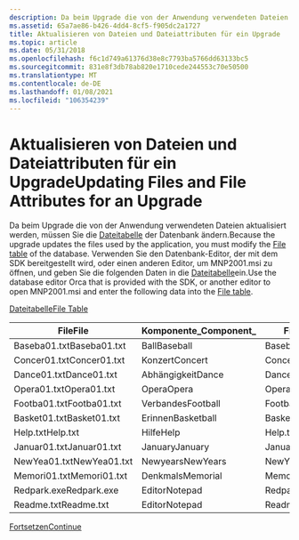 ```yaml
---
description: Da beim Upgrade die von der Anwendung verwendeten Dateien aktualisiert werden, müssen Sie die Dateitabelle der Datenbank ändern.
ms.assetid: 65a7ae86-b426-4dd4-8cf5-f905dc2a1727
title: Aktualisieren von Dateien und Dateiattributen für ein Upgrade
ms.topic: article
ms.date: 05/31/2018
ms.openlocfilehash: f6c1d749a61376d38e8c7793ba5766dd63133bc5
ms.sourcegitcommit: 831e8f3db78ab820e1710cede244553c70e50500
ms.translationtype: MT
ms.contentlocale: de-DE
ms.lasthandoff: 01/08/2021
ms.locfileid: "106354239"
---
```

# <a name="updating-files-and-file-attributes-for-an-upgrade"></a><span data-ttu-id="56255-103">Aktualisieren von Dateien und Dateiattributen für ein Upgrade</span><span class="sxs-lookup"><span data-stu-id="56255-103">Updating Files and File Attributes for an Upgrade</span></span>

<span data-ttu-id="56255-104">Da beim Upgrade die von der Anwendung verwendeten Dateien aktualisiert werden, müssen Sie die [Dateitabelle](file-table.md) der Datenbank ändern.</span><span class="sxs-lookup"><span data-stu-id="56255-104">Because the upgrade updates the files used by the application, you must modify the [File table](file-table.md) of the database.</span></span> <span data-ttu-id="56255-105">Verwenden Sie den Datenbank-Editor, der mit dem SDK bereitgestellt wird, oder einen anderen Editor, um MNP2001.msi zu öffnen, und geben Sie die folgenden Daten in die [Dateitabelle](file-table.md)ein.</span><span class="sxs-lookup"><span data-stu-id="56255-105">Use the database editor Orca that is provided with the SDK, or another editor to open MNP2001.msi and enter the following data into the [File table](file-table.md).</span></span>

[<span data-ttu-id="56255-106">Dateitabelle</span><span class="sxs-lookup"><span data-stu-id="56255-106">File Table</span></span>](file-table.md)



| <span data-ttu-id="56255-107">File</span><span class="sxs-lookup"><span data-stu-id="56255-107">File</span></span>         | <span data-ttu-id="56255-108">Komponente\_</span><span class="sxs-lookup"><span data-stu-id="56255-108">Component\_</span></span> | <span data-ttu-id="56255-109">FileName</span><span class="sxs-lookup"><span data-stu-id="56255-109">FileName</span></span>     | <span data-ttu-id="56255-110">FileSize</span><span class="sxs-lookup"><span data-stu-id="56255-110">FileSize</span></span> | <span data-ttu-id="56255-111">Version</span><span class="sxs-lookup"><span data-stu-id="56255-111">Version</span></span> | <span data-ttu-id="56255-112">Sprache</span><span class="sxs-lookup"><span data-stu-id="56255-112">Language</span></span> | <span data-ttu-id="56255-113">Attribute</span><span class="sxs-lookup"><span data-stu-id="56255-113">Attributes</span></span> | <span data-ttu-id="56255-114">Sequenz</span><span class="sxs-lookup"><span data-stu-id="56255-114">Sequence</span></span> |
|--------------|-------------|--------------|----------|---------|----------|------------|----------|
| <span data-ttu-id="56255-115">Baseba01.txt</span><span class="sxs-lookup"><span data-stu-id="56255-115">Baseba01.txt</span></span> | <span data-ttu-id="56255-116">Ball</span><span class="sxs-lookup"><span data-stu-id="56255-116">Baseball</span></span>    | <span data-ttu-id="56255-117">Baseba01.txt</span><span class="sxs-lookup"><span data-stu-id="56255-117">Baseba01.txt</span></span> | <span data-ttu-id="56255-118">1000</span><span class="sxs-lookup"><span data-stu-id="56255-118">1000</span></span>     |         |          | <span data-ttu-id="56255-119">0</span><span class="sxs-lookup"><span data-stu-id="56255-119">0</span></span>          | <span data-ttu-id="56255-120">1</span><span class="sxs-lookup"><span data-stu-id="56255-120">1</span></span>        |
| <span data-ttu-id="56255-121">Concer01.txt</span><span class="sxs-lookup"><span data-stu-id="56255-121">Concer01.txt</span></span> | <span data-ttu-id="56255-122">Konzert</span><span class="sxs-lookup"><span data-stu-id="56255-122">Concert</span></span>     | <span data-ttu-id="56255-123">Concer01.txt</span><span class="sxs-lookup"><span data-stu-id="56255-123">Concer01.txt</span></span> | <span data-ttu-id="56255-124">1000</span><span class="sxs-lookup"><span data-stu-id="56255-124">1000</span></span>     |         |          | <span data-ttu-id="56255-125">0</span><span class="sxs-lookup"><span data-stu-id="56255-125">0</span></span>          | <span data-ttu-id="56255-126">1</span><span class="sxs-lookup"><span data-stu-id="56255-126">1</span></span>        |
| <span data-ttu-id="56255-127">Dance01.txt</span><span class="sxs-lookup"><span data-stu-id="56255-127">Dance01.txt</span></span>  | <span data-ttu-id="56255-128">Abhängigkeit</span><span class="sxs-lookup"><span data-stu-id="56255-128">Dance</span></span>       | <span data-ttu-id="56255-129">Dance01.txt</span><span class="sxs-lookup"><span data-stu-id="56255-129">Dance01.txt</span></span>  | <span data-ttu-id="56255-130">1000</span><span class="sxs-lookup"><span data-stu-id="56255-130">1000</span></span>     |         |          | <span data-ttu-id="56255-131">0</span><span class="sxs-lookup"><span data-stu-id="56255-131">0</span></span>          | <span data-ttu-id="56255-132">1</span><span class="sxs-lookup"><span data-stu-id="56255-132">1</span></span>        |
| <span data-ttu-id="56255-133">Opera01.txt</span><span class="sxs-lookup"><span data-stu-id="56255-133">Opera01.txt</span></span>  | <span data-ttu-id="56255-134">Opera</span><span class="sxs-lookup"><span data-stu-id="56255-134">Opera</span></span>       | <span data-ttu-id="56255-135">Opera01.txt</span><span class="sxs-lookup"><span data-stu-id="56255-135">Opera01.txt</span></span>  | <span data-ttu-id="56255-136">1000</span><span class="sxs-lookup"><span data-stu-id="56255-136">1000</span></span>     |         |          | <span data-ttu-id="56255-137">0</span><span class="sxs-lookup"><span data-stu-id="56255-137">0</span></span>          | <span data-ttu-id="56255-138">1</span><span class="sxs-lookup"><span data-stu-id="56255-138">1</span></span>        |
| <span data-ttu-id="56255-139">Footba01.txt</span><span class="sxs-lookup"><span data-stu-id="56255-139">Footba01.txt</span></span> | <span data-ttu-id="56255-140">Verbandes</span><span class="sxs-lookup"><span data-stu-id="56255-140">Football</span></span>    | <span data-ttu-id="56255-141">Footba01.txt</span><span class="sxs-lookup"><span data-stu-id="56255-141">Footba01.txt</span></span> | <span data-ttu-id="56255-142">1000</span><span class="sxs-lookup"><span data-stu-id="56255-142">1000</span></span>     |         |          | <span data-ttu-id="56255-143">0</span><span class="sxs-lookup"><span data-stu-id="56255-143">0</span></span>          | <span data-ttu-id="56255-144">1</span><span class="sxs-lookup"><span data-stu-id="56255-144">1</span></span>        |
| <span data-ttu-id="56255-145">Basket01.txt</span><span class="sxs-lookup"><span data-stu-id="56255-145">Basket01.txt</span></span> | <span data-ttu-id="56255-146">Erinnen</span><span class="sxs-lookup"><span data-stu-id="56255-146">Basketball</span></span>  | <span data-ttu-id="56255-147">Basket01.txt</span><span class="sxs-lookup"><span data-stu-id="56255-147">Basket01.txt</span></span> | <span data-ttu-id="56255-148">1000</span><span class="sxs-lookup"><span data-stu-id="56255-148">1000</span></span>     |         |          | <span data-ttu-id="56255-149">0</span><span class="sxs-lookup"><span data-stu-id="56255-149">0</span></span>          | <span data-ttu-id="56255-150">1</span><span class="sxs-lookup"><span data-stu-id="56255-150">1</span></span>        |
| <span data-ttu-id="56255-151">Help.txt</span><span class="sxs-lookup"><span data-stu-id="56255-151">Help.txt</span></span>     | <span data-ttu-id="56255-152">Hilfe</span><span class="sxs-lookup"><span data-stu-id="56255-152">Help</span></span>        | <span data-ttu-id="56255-153">Help.txt</span><span class="sxs-lookup"><span data-stu-id="56255-153">Help.txt</span></span>     | <span data-ttu-id="56255-154">1000</span><span class="sxs-lookup"><span data-stu-id="56255-154">1000</span></span>     |         |          | <span data-ttu-id="56255-155">0</span><span class="sxs-lookup"><span data-stu-id="56255-155">0</span></span>          | <span data-ttu-id="56255-156">1</span><span class="sxs-lookup"><span data-stu-id="56255-156">1</span></span>        |
| <span data-ttu-id="56255-157">Januar01.txt</span><span class="sxs-lookup"><span data-stu-id="56255-157">Januar01.txt</span></span> | <span data-ttu-id="56255-158">January</span><span class="sxs-lookup"><span data-stu-id="56255-158">January</span></span>     | <span data-ttu-id="56255-159">Januar01.txt</span><span class="sxs-lookup"><span data-stu-id="56255-159">Januar01.txt</span></span> | <span data-ttu-id="56255-160">1000</span><span class="sxs-lookup"><span data-stu-id="56255-160">1000</span></span>     |         |          | <span data-ttu-id="56255-161">0</span><span class="sxs-lookup"><span data-stu-id="56255-161">0</span></span>          | <span data-ttu-id="56255-162">1</span><span class="sxs-lookup"><span data-stu-id="56255-162">1</span></span>        |
| <span data-ttu-id="56255-163">NewYea01.txt</span><span class="sxs-lookup"><span data-stu-id="56255-163">NewYea01.txt</span></span> | <span data-ttu-id="56255-164">Newyears</span><span class="sxs-lookup"><span data-stu-id="56255-164">NewYears</span></span>    | <span data-ttu-id="56255-165">NewYea01.txt</span><span class="sxs-lookup"><span data-stu-id="56255-165">NewYea01.txt</span></span> | <span data-ttu-id="56255-166">1000</span><span class="sxs-lookup"><span data-stu-id="56255-166">1000</span></span>     |         |          | <span data-ttu-id="56255-167">0</span><span class="sxs-lookup"><span data-stu-id="56255-167">0</span></span>          | <span data-ttu-id="56255-168">1</span><span class="sxs-lookup"><span data-stu-id="56255-168">1</span></span>        |
| <span data-ttu-id="56255-169">Memori01.txt</span><span class="sxs-lookup"><span data-stu-id="56255-169">Memori01.txt</span></span> | <span data-ttu-id="56255-170">Denkmals</span><span class="sxs-lookup"><span data-stu-id="56255-170">Memorial</span></span>    | <span data-ttu-id="56255-171">Memori01.txt</span><span class="sxs-lookup"><span data-stu-id="56255-171">Memori01.txt</span></span> | <span data-ttu-id="56255-172">1000</span><span class="sxs-lookup"><span data-stu-id="56255-172">1000</span></span>     |         |          | <span data-ttu-id="56255-173">0</span><span class="sxs-lookup"><span data-stu-id="56255-173">0</span></span>          | <span data-ttu-id="56255-174">1</span><span class="sxs-lookup"><span data-stu-id="56255-174">1</span></span>        |
| <span data-ttu-id="56255-175">Redpark.exe</span><span class="sxs-lookup"><span data-stu-id="56255-175">Redpark.exe</span></span>  | <span data-ttu-id="56255-176">Editor</span><span class="sxs-lookup"><span data-stu-id="56255-176">Notepad</span></span>     | <span data-ttu-id="56255-177">Redpark.exe</span><span class="sxs-lookup"><span data-stu-id="56255-177">Redpark.exe</span></span>  | <span data-ttu-id="56255-178">45328</span><span class="sxs-lookup"><span data-stu-id="56255-178">45328</span></span>    |         |          | <span data-ttu-id="56255-179">0</span><span class="sxs-lookup"><span data-stu-id="56255-179">0</span></span>          | <span data-ttu-id="56255-180">1</span><span class="sxs-lookup"><span data-stu-id="56255-180">1</span></span>        |
| <span data-ttu-id="56255-181">Readme.txt</span><span class="sxs-lookup"><span data-stu-id="56255-181">Readme.txt</span></span>   | <span data-ttu-id="56255-182">Editor</span><span class="sxs-lookup"><span data-stu-id="56255-182">Notepad</span></span>     | <span data-ttu-id="56255-183">Readme.txt</span><span class="sxs-lookup"><span data-stu-id="56255-183">Readme.txt</span></span>   | <span data-ttu-id="56255-184">1000</span><span class="sxs-lookup"><span data-stu-id="56255-184">1000</span></span>     |         |          | <span data-ttu-id="56255-185">0</span><span class="sxs-lookup"><span data-stu-id="56255-185">0</span></span>          | <span data-ttu-id="56255-186">1</span><span class="sxs-lookup"><span data-stu-id="56255-186">1</span></span>        |



 

[<span data-ttu-id="56255-187">Fortsetzen</span><span class="sxs-lookup"><span data-stu-id="56255-187">Continue</span></span>](updating-components-for-an-upgrade.md)

 

 



